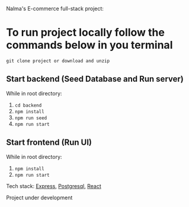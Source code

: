 Nalma's E-commerce full-stack project:

# To run project locally follow the commands below in you terminal

`git clone project or download and unzip`

## Start backend (Seed Database and Run server)
While in root directory:
1. `cd backend`
2. `npm install`
3. `npm run seed`
4. `npm run start`

## Start frontend (Run UI)
While in root directory:
1. `npm install`
2. `npm run start`

Tech stack:
[Express](https://github.com/expressjs/express),
[Postgresql](https://github.com/postgres/postgres),
[React](https://github.com/facebook/react)

Project under development
